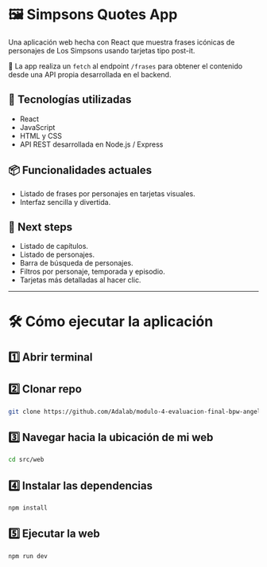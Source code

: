 # 🖼️ Simpsons Quotes App

Una aplicación web hecha con React que muestra frases icónicas de personajes de Los Simpsons usando tarjetas tipo post-it.

🚀 La app realiza un `fetch` al endpoint `/frases` para obtener el contenido desde una API propia desarrollada en el backend.

## 🧩 Tecnologías utilizadas
- React
- JavaScript
- HTML y CSS
- API REST desarrollada en Node.js / Express

## 📦 Funcionalidades actuales
- Listado de frases por personajes en tarjetas visuales.
- Interfaz sencilla y divertida.

## 🎯 Next steps
- Listado de capítulos.
- Listado de personajes.
- Barra de búsqueda de personajes.
- Filtros por personaje, temporada y episodio.
- Tarjetas más detalladas al hacer clic.

---

# 🛠️ Cómo ejecutar la aplicación

## 1️⃣ Abrir terminal

## 2️⃣ Clonar repo
```bash
git clone https://github.com/Adalab/modulo-4-evaluacion-final-bpw-angelicagh
```
## 3️⃣ Navegar hacia la ubicación de mi web
```bash
cd src/web
```
## 4️⃣ Instalar las dependencias 
```bash
npm install
```

## 5️⃣ Ejecutar la web
```bash
npm run dev
```

